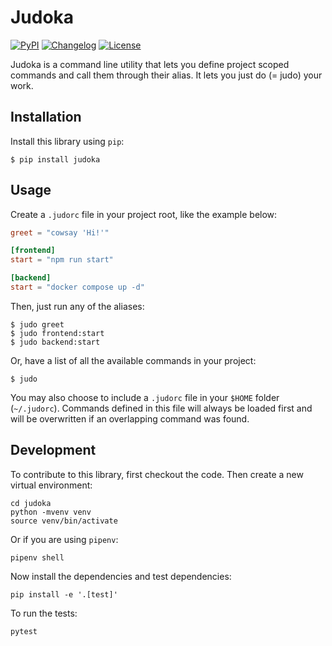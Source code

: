 # Judoka

[![PyPI](https://img.shields.io/pypi/v/judoka.svg)](https://pypi.org/project/judoka/)
[![Changelog](https://img.shields.io/github/v/release/eelkevdbos/judoka?include_prereleases&label=changelog)](https://github.com/eelkevdbos/judoka/releases)
[![License](https://img.shields.io/badge/license-MIT-blue.svg)](https://github.com/eelkevdbos/judoka/blob/main/LICENSE)

Judoka is a command line utility that lets you define project scoped commands and call them through their alias. It lets you just do (= judo) your work.

## Installation

Install this library using `pip`:

    $ pip install judoka

## Usage

Create a `.judorc` file in your project root, like the example below:

```toml
greet = "cowsay 'Hi!'"

[frontend]
start = "npm run start"

[backend]
start = "docker compose up -d"
```

Then, just run any of the aliases:

```shell
$ judo greet
$ judo frontend:start
$ judo backend:start
```

Or, have a list of all the available commands in your project:

```shell
$ judo
```

You may also choose to include a `.judorc` file in your `$HOME` folder (`~/.judorc`). Commands defined in this file will always be loaded first and will be overwritten if an overlapping command was found.

## Development

To contribute to this library, first checkout the code. Then create a new virtual environment:

    cd judoka
    python -mvenv venv
    source venv/bin/activate

Or if you are using `pipenv`:

    pipenv shell

Now install the dependencies and test dependencies:

    pip install -e '.[test]'

To run the tests:

    pytest
